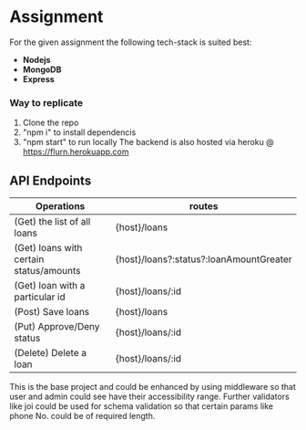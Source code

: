 # Assignment
For the given assignment the following tech-stack is suited best:

- **Nodejs** 
- **MongoDB**
- **Express**


### Way to replicate

 1. Clone the repo
 2. "npm i" to install dependencis
 3. "npm start" to run locally
 The backend is also hosted via heroku @ https://flurn.herokuapp.com


## API Endpoints



|         Operations                       |               routes                          
|------------------------------------------|---------------------------------------|
|(Get) the list of all loans			   |{host}/loans			        	   |
|(Get) loans with certain status/amounts   |{host}/loans?:status?:loanAmountGreater|
|(Get) loan with a particular id           |{host}/loans/:id                       |
|(Post) Save loans	         			   |{host}/loans                           |
|(Put) Approve/Deny status   		       |{host}/loans/:id                       |
|(Delete) Delete a loan      			   |{host}/loans/:id					   |


This is the base project and could be enhanced by using middleware so that user and admin could see have their accessibility range. Further validators like joi could be used for schema validation so that certain params like phone No. could be of required length.